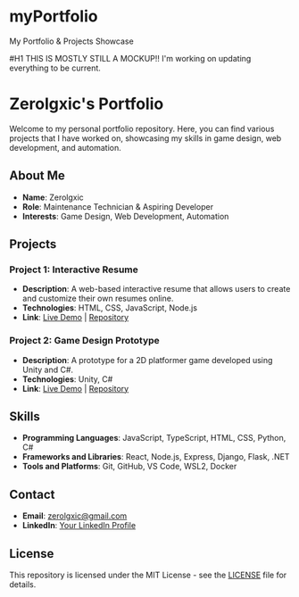 # myPortfolio
My Portfolio &amp; Projects Showcase

#H1 THIS IS MOSTLY STILL A MOCKUP!! I'm working on updating everything to be current.  

# Zerolgxic's Portfolio

Welcome to my personal portfolio repository. Here, you can find various projects that I have worked on, showcasing my skills in game design, web development, and automation.

## About Me
- **Name**: Zerolgxic
- **Role**: Maintenance Technician & Aspiring Developer
- **Interests**: Game Design, Web Development, Automation

## Projects

### Project 1: Interactive Resume
- **Description**: A web-based interactive resume that allows users to create and customize their own resumes online.
- **Technologies**: HTML, CSS, JavaScript, Node.js
- **Link**: [Live Demo](http://example.com) | [Repository](http://github.com/zerolgxic/interactive-resume)

### Project 2: Game Design Prototype
- **Description**: A prototype for a 2D platformer game developed using Unity and C#.
- **Technologies**: Unity, C#
- **Link**: [Live Demo](http://example.com) | [Repository](http://github.com/zerolgxic/game-design-prototype)

## Skills
- **Programming Languages**: JavaScript, TypeScript, HTML, CSS, Python, C#
- **Frameworks and Libraries**: React, Node.js, Express, Django, Flask, .NET
- **Tools and Platforms**: Git, GitHub, VS Code, WSL2, Docker

## Contact
- **Email**: [zerolgxic@gmail.com](mailto:zerolgxic@gmail.com)
- **LinkedIn**: [Your LinkedIn Profile](http://linkedin.com/in/zerolgxic)

## License
This repository is licensed under the MIT License - see the [LICENSE](LICENSE) file for details.
